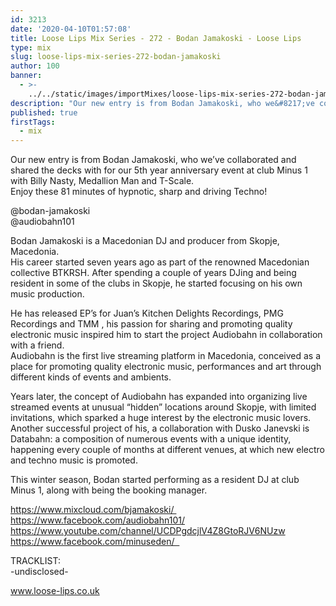 ```yaml
---
id: 3213
date: '2020-04-10T01:57:08'
title: Loose Lips Mix Series - 272 - Bodan Jamakoski - Loose Lips
type: mix
slug: loose-lips-mix-series-272-bodan-jamakoski
author: 100
banner:
  - >-
    ../../static/images/importMixes/loose-lips-mix-series-272-bodan-jamakoski/image3213.jpeg
description: "Our new entry is from Bodan Jamakoski, who we&#8217;ve collaborated and shared the decks with for our 5th year anniversary event at club Minus 1 with Billy Nasty, Medallion Man and T-Scale. Enjoy these 81 minutes of hypnotic, sharp and driving Techno! @bodan-jamakoski\L @audiobahn101\L Bodan Jamakoski is a Macedonian DJ and producer from Skopje, Macedonia. [...]Read More..."
published: true
firstTags:
  - mix
---
```

Our new entry is from Bodan Jamakoski, who we’ve collaborated and shared the decks with for our 5th year anniversary event at club Minus 1 with Billy Nasty, Medallion Man and T-Scale.  
Enjoy these 81 minutes of hypnotic, sharp and driving Techno!

@bodan-jamakoski   
@audiobahn101 

Bodan Jamakoski is a Macedonian DJ and producer from Skopje, Macedonia.  
His career started seven years ago as part of the renowned Macedonian collective BTKRSH. After spending a couple of years DJing and being resident in some of the clubs in Skopje, he started focusing on his own music production.

He has released EP’s for Juan’s Kitchen Delights Recordings, PMG Recordings and TMM , his passion for sharing and promoting quality electronic music inspired him to start the project Audiobahn in collaboration with a friend.  
Audiobahn is the first live streaming platform in Macedonia, conceived as a place for promoting quality electronic music, performances and art through different kinds of events and ambients.

Years later, the concept of Audiobahn has expanded into organizing live streamed events at unusual “hidden” locations around Skopje, with limited invitations, which sparked a huge interest by the electronic music lovers.  
Another successful project of his, a collaboration with Dusko Janevski is Databahn: a composition of numerous events with a unique identity, happening every couple of months at different venues, at which new electro and techno music is promoted.

This winter season, Bodan started performing as a resident DJ at club Minus 1, along with being the booking manager.   

https://www.mixcloud.com/bjamakoski/   
https://www.facebook.com/audiobahn101/  
https://www.youtube.com/channel/UCDPgdcjlV4Z8GtoRJV6NUzw  
https://www.facebook.com/minuseden/  

TRACKLIST:  
\-undisclosed-

www.loose-lips.co.uk